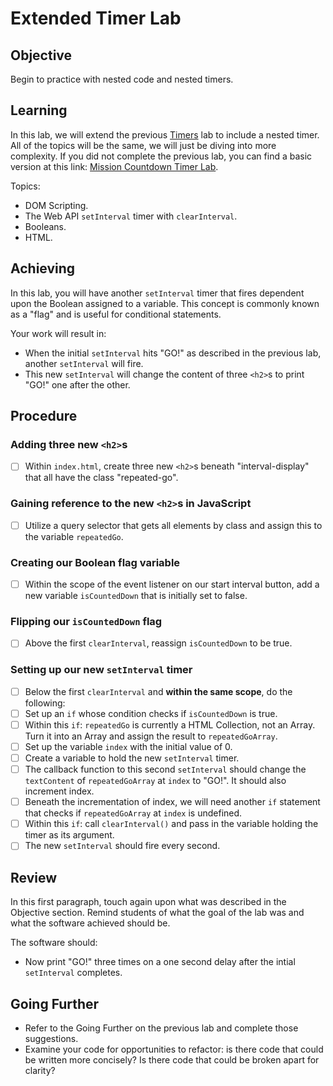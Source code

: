 # Extended Timer Lab

## Objective

Begin to practice with nested code and nested timers.

## Learning

In this lab, we will extend the previous [Timers](https://online.uprighted.com/lessons/written/timer) lab to include a nested timer. All of the topics will be the same, we will just be diving into more complexity. If you did not complete the previous lab, you can find a basic version at this link: [Mission Countdown Timer Lab](https://replit.com/@limzkil/mission-countdown-timer#index.html).

Topics:

- DOM Scripting.
- The Web API `setInterval` timer with `clearInterval`.
- Booleans.
- HTML.

## Achieving

In this lab, you will have another `setInterval` timer that fires dependent upon the Boolean assigned to a variable. This concept is commonly known as a "flag" and is useful for conditional statements.

Your work will result in:

- When the initial `setInterval` hits "GO!" as described in the previous lab, another `setInterval` will fire.
- This new `setInterval` will change the content of three `<h2>`s to print "GO!" one after the other.

## Procedure

### Adding three new `<h2>`s
- [ ] Within `index.html`, create three new `<h2>`s beneath "interval-display" that all have the class "repeated-go".

### Gaining reference to the new `<h2>`s in JavaScript
- [ ] Utilize a query selector that gets all elements by class and assign this to the variable `repeatedGo`.

### Creating our Boolean flag variable

- [ ] Within the scope of the event listener on our start interval button, add a new variable `isCountedDown` that is initially set to false.

###  Flipping our `isCountedDown` flag

- [ ] Above the first `clearInterval`, reassign `isCountedDown` to be true.

### Setting up our new `setInterval` timer
- [ ] Below the first `clearInterval` and **within the same scope**, do the following:
- [ ] Set up an `if` whose condition checks if `isCountedDown` is true.
- [ ] Within this `if`: `repeatedGo` is currently a HTML Collection, not an Array. Turn it into an Array and assign the result to `repeatedGoArray`.
- [ ] Set up the variable `index` with the initial value of 0.
- [ ] Create a variable to hold the new `setInterval` timer.
- [ ] The callback function to this second `setInterval` should change the `textContent` of `repeatedGoArray` at `index` to "GO!". It should also increment index. 
- [ ] Beneath the incrementation of index, we will need another `if` statement that checks if `repeatedGoArray` at `index` is undefined.
- [ ] Within this `if`: call `clearInterval()` and pass in the variable holding the timer as its argument.
- [ ] The new `setInterval` should fire every second.

## Review

In this first paragraph, touch again upon what was described in the Objective section. Remind students of what the goal of the lab was and what the software achieved should be.

The software should:

- Now print "GO!" three times on a one second delay after the intial `setInterval` completes.

## Going Further

- Refer to the Going Further on the previous lab and complete those suggestions.
- Examine your code for opportunities to refactor: is there code that could be written more concisely? Is there code that could be broken apart for clarity?
